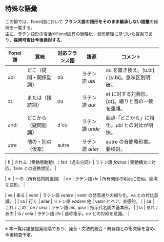 ## 特殊な語彙

この節では、Fonel語において **フランス語の語形をそのまま継承しない語彙**の候補を一覧する。  
主に、ラテン語形の復活やFonel固有の簡略化・音形整理に基づいた提案であり、**採用可否は今後検討する**。

| Fonel語 | 意味                             | 対応フランス語  | 語源                   | コメント                                             |
|---------|----------------------------------|-----------------|------------------------|------------------------------------------------------|
| ubi     | どこ（疑問・関係副詞）           | où              | ラテン語 *ubi*         | où を置き換え。[u.bi] / [y.bi]。意味区別明確。       |
| ot      | または（接続詞）                 | ou              | ラテン語 *aut*         | et に対する対称形。[ot]。綴りと音の一致を重視。      |
| undi    | どこから（疑問副詞）             | d'où            | ラテン語 *unde*        | 起点「どこから」に特化。ubi との対比が明快。         |
| utre    | 他の・別の（仮案）               | autre           | ラテン語 *alter*       | autre の音簡略形案。要検討。                         |

| fi      | される（受動態助動）             | fait（過去分詞）| ラテン語 *factus*      | 受動構文に対応。faire との連携想定。                 |

| di      | ～の（所有格的前置詞）           | de              | ラテン語 *de*          | 所有関係の明示に使用。簡潔な語形。                   |

| ve      | 来る                             | venir           | ラテン語 *venire*      | venir の発音通りの綴り化。va との対比意識。          |
| va      | 行く                             | aller           | ラテン語 *vadere* 他   | venir とペア。直感的。                               |
| ce      | これ / この                      | ce / ceci       | ラテン語 *hic*, *ipse* | 指示代名詞の基本形。                                 |
| la      | あれ / あの                      | là / cela       | ラテン語 *ille*        | 遠称指示。ce との対称を意識。                        |

---

※ 本一覧は語彙提案段階であり、発音・文法的統合・既存語との衝突等を含め、今後精査予定。
